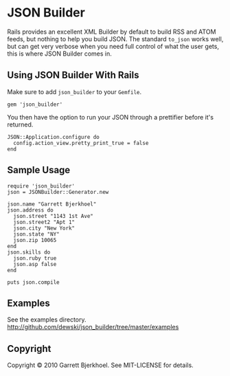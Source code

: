# JSON Builder
Rails provides an excellent XML Builder by default to build RSS and ATOM feeds, but nothing to help you build JSON. The standard `to_json` works well, but can get very verbose when you need full control of what the user gets, this is where JSON Builder comes in.

## Using JSON Builder With Rails
Make sure to add `json_builder` to your `Gemfile`.

    gem 'json_builder'

You then have the option to run your JSON through a prettifier before it's returned.

    JSON::Application.configure do
      config.action_view.pretty_print_true = false
    end

## Sample Usage

    require 'json_builder'
    json = JSONBuilder::Generator.new

    json.name "Garrett Bjerkhoel"
    json.address do
      json.street "1143 1st Ave"
      json.street2 "Apt 1"
      json.city "New York"
      json.state "NY"
      json.zip 10065
    end
    json.skills do
      json.ruby true
      json.asp false
    end
    
    puts json.compile

## Examples
See the examples directory.
http://github.com/dewski/json_builder/tree/master/examples

## Copyright
Copyright © 2010 Garrett Bjerkhoel. See MIT-LICENSE for details.